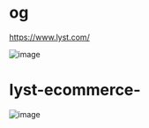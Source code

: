 # og

https://www.lyst.com/

![image](https://user-images.githubusercontent.com/22430922/208054099-940703c7-d69b-4476-9a1a-afc743ecdd2e.png)


# lyst-ecommerce-
![image](https://user-images.githubusercontent.com/22430922/208053920-507b2b9d-cc58-425d-8ef9-b0fe28192684.png)
